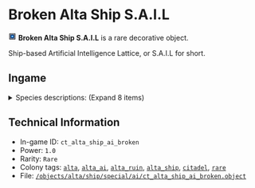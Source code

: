 # Broken Alta Ship S.A.I.L

<img src="https://raw.githubusercontent.com/Ceterai/Enternia/main/objects/alta/ship/special/ai/icon.png" alt="Broken Alta Ship S.A.I.L icon" loading="lazy" height=16px width="auto" /> **Broken Alta Ship S.A.I.L** is a rare decorative object.

Ship-based Artificial Intelligence Lattice, or S.A.I.L for short.

## Ingame

<details markdown="1"><summary>Species descriptions: (Expand 8 items)</summary>

- Alta: A broken piece of acquired tech. Lets you talk to an AI assistant.
- Apex: When it's working, I can talk to SAIL through this console.
- Avian: Rebooting this station should enable me to talk to SAIL.
- Floran: Floran fix thisss panel to wake ship up!
- Glitch: Distressed. I first need to reboot this station to communicate with SAIL.
- Human: If I can reboot this station SAIL should come back online!
- Hylotl: This console will allow me to communicate with SAIL. I need to reboot it first.
- Novakid: Time to reboot this station so I can talk to SAIL.

</details>

## Technical Information

- In-game ID: `ct_alta_ship_ai_broken`
- Power: `1.0`
- Rarity: `Rare`
- Colony tags: [`alta`](https://ceterai.github.io/MyEnternia/Wiki/Tags/Alta), [`alta_ai`](https://ceterai.github.io/MyEnternia/Wiki/Tags/AltaAI), [`alta_ruin`](https://ceterai.github.io/MyEnternia/Wiki/Tags/AltaRuin), [`alta_ship`](https://ceterai.github.io/MyEnternia/Wiki/Tags/AltaShip), [`citadel`](https://ceterai.github.io/MyEnternia/Wiki/Tags/Citadel), [`rare`](https://ceterai.github.io/MyEnternia/Wiki/Tags/Rare)
- File: [`/objects/alta/ship/special/ai/ct_alta_ship_ai_broken.object`](https://github.com/Ceterai/Enternia/blob/main/objects/alta/ship/special/ai/ct_alta_ship_ai_broken.object)

